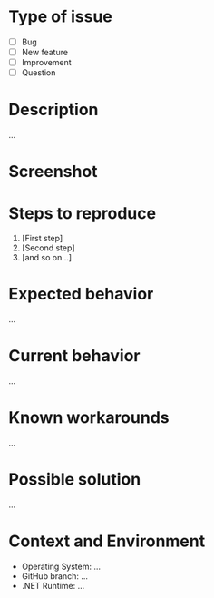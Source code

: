 # Type of issue <!-- [x] all the boxes that apply -->
- [ ] Bug
- [ ] New feature
- [ ] Improvement
- [ ] Question

# Description <!-- Please provide a succinct description -->
...

# Screenshot <!-- If available, copy & paste to upload -->

# Steps to reproduce <!-- How can we reproduce the issue? -->
1. [First step]
2. [Second step]
3. [and so on...]

# Expected behavior <!-- The behavior you're expecting -->
...

# Current behavior <!-- The actual behavior observed -->
...

# Known workarounds <!-- If any, please share here -->
...

# Possible solution <!-- If you have a suggestion, how the issue could be solved -->
...


# Context and Environment
* Operating System: ...
* GitHub branch: ...
* .NET Runtime: ...
